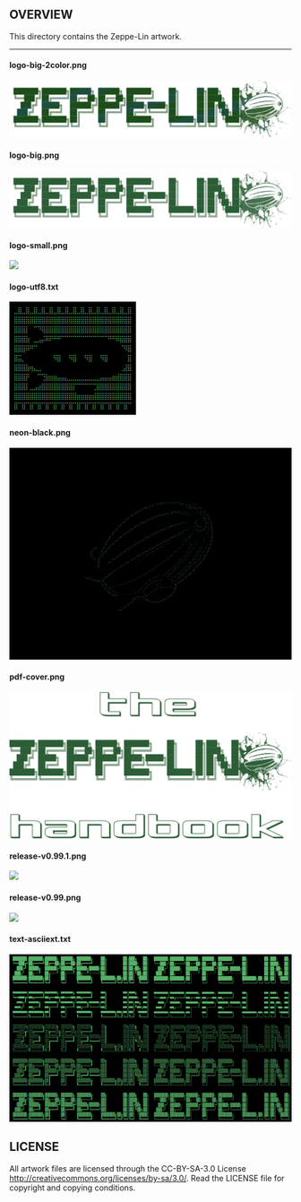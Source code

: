 OVERVIEW
--------
This directory contains the Zeppe-Lin artwork.

---

#### logo-big-2color.png
![](https://github.com/zeppe-lin/artwork/blob/master/logo-big-2color.png?raw=true)

#### logo-big.png
![](https://github.com/zeppe-lin/artwork/blob/master/logo-big.png?raw=true)

#### logo-small.png
![](https://github.com/zeppe-lin/artwork/blob/master/logo-small.png?raw=true)

#### logo-utf8.txt
![](https://github.com/zeppe-lin/artwork/blob/master/logo-utf8.png?raw=true)

#### neon-black.png
![](https://github.com/zeppe-lin/artwork/blob/master/neon-black.png?raw=true)

#### pdf-cover.png
![](https://github.com/zeppe-lin/artwork/blob/master/pdf-cover.png?raw=true)

#### release-v0.99.1.png
![](https://github.com/zeppe-lin/artwork/blob/master/release-v0.99.1.png?raw=true)

#### release-v0.99.png
![](https://github.com/zeppe-lin/artwork/blob/master/release-v0.99.png?raw=true)

#### text-asciiext.txt
![](https://github.com/zeppe-lin/artwork/blob/master/text-asciiext.png?raw=true)


LICENSE
-------
All artwork files are licensed through the CC-BY-SA-3.0 License
<http://creativecommons.org/licenses/by-sa/3.0/>.
Read the LICENSE file for copyright and copying conditions.
